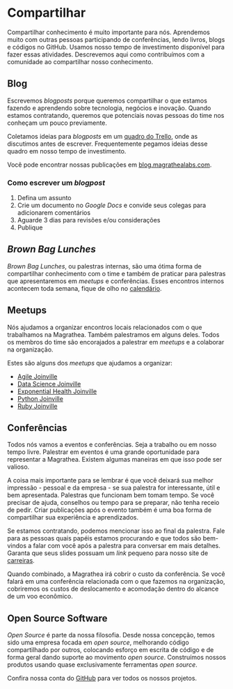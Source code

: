 # Compartilhar

Compartilhar conhecimento é muito importante para nós. Aprendemos muito com outras pessoas participando de conferências, lendo livros, blogs e códigos no GitHub. Usamos nosso tempo de investimento disponível para fazer essas atividades. Descrevemos aqui como contribuímos com a comunidade ao compartilhar nosso conhecimento.

## Blog

Escrevemos _blogposts_ porque queremos compartilhar o que estamos fazendo e aprendendo sobre tecnologia, negócios e inovação. Quando estamos contratando, queremos que potenciais novas pessoas do time nos conheçam um pouco previamente.

Coletamos ideias para _blogposts_ em um [quadro do Trello](https://trello.com/b/ZrBmPW5n/mlabs-hacking), onde as discutimos antes de escrever. Frequentemente pegamos ideias desse quadro em nosso tempo de investimento.

Você pode encontrar nossas publicações em [blog.magrathealabs.com](https://blog.magrathealabs.com).

### Como escrever um _blogpost_

1. Defina um assunto
2. Crie um documento no _Google Docs_ e convide seus colegas para adicionarem comentários
3. Aguarde 3 dias para revisões e/ou considerações
4. Publique

## _Brown Bag Lunches_

_Brown Bag Lunches_, ou palestras internas, são uma ótima forma de compartilhar conhecimento com o time e também de praticar para palestras que apresentaremos em _meetups_ e conferências. Esses encontros internos acontecem toda semana, fique de olho no [calendário](http://calendar.magrathealabs.com).

## Meetups

Nós ajudamos a organizar encontros locais relacionados com o que trabalhamos na Magrathea. Também palestramos em alguns deles. Todos os membros do time são encorajados a palestrar em _meetups_ e a colaborar na organização.

Estes são alguns dos _meetups_ que ajudamos a organizar:

* [Agile Joinville](https://www.meetup.com/pt-BR/Agile-Joinville)
* [Data Science Joinville](http://dados.joinville.br)
* [Exponential Health Joinville](https://www.meetup.com/pt-BR/Exponential-Health-Joinville)
* [Python Joinville](http://python.joinville.br)
* [Ruby Joinville](http://ruby.joinville.br)

## Conferências

Todos nós vamos a eventos e conferências. Seja a trabalho ou em nosso tempo livre. Palestrar em eventos é uma grande oportunidade para representar a Magrathea. Existem algumas maneiras em que isso pode ser valioso.

A coisa mais importante para se lembrar é que você deixará sua melhor impressão - pessoal e da empresa - se sua palestra for interessante, útil e bem apresentada. Palestras que funcionam bem tomam tempo. Se você precisar de ajuda, conselhos ou tempo para se preparar, não tenha receio de pedir. Criar publicações após o evento também é uma boa forma de compartilhar sua experiência e aprendizados.

Se estamos contratando, podemos mencionar isso ao final da palestra. Fale para as pessoas quais papéis estamos procurando e que todos são bem-vindos a falar com você após a palestra para conversar em mais detalhes. Garanta que seus slides possuam um _link_ pequeno para nosso site de [carreiras](https://careers.magrathealabs.com).

Quando combinado, a Magrathea irá cobrir o custo da conferência. Se você falará em uma conferência relacionada com o que fazemos na organização, cobriremos os custos de deslocamento e acomodação dentro do alcance de um voo econômico.

## Open Source Software

_Open Source_ é parte da nossa filosofia. Desde nossa concepção, temos sido uma empresa focada em _open source_, melhorando código compartilhado por outros, colocando esforço em escrita de código e de forma geral dando suporte ao movimento _open source_. Construímos nossos produtos usando quase exclusivamente ferramentas _open source_.

Confira nossa conta do [GitHub](http://github.com/magrathealabs/) para ver todos os nossos projetos.
